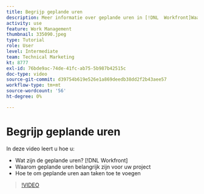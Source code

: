 ```yaml
---
title: Begrijp geplande uren
description: Meer informatie over geplande uren in [!DNL  Workfront]Waarom geplande uren belangrijk zijn voor uw project en hoe u geplande uren aan taken toevoegt.
activity: use
feature: Work Management
thumbnail: 335090.jpeg
type: Tutorial
role: User
level: Intermediate
team: Technical Marketing
kt: 8777
exl-id: 76bde9ac-74de-41fc-ab75-5b987b42515c
doc-type: video
source-git-commit: d39754b619e526e1a869deedb38dd2f2b43aee57
workflow-type: tm+mt
source-wordcount: '56'
ht-degree: 0%

---
```


# Begrijp geplande uren

In deze video leert u hoe u:

* Wat zijn de geplande uren? [!DNL  Workfront]
* Waarom geplande uren belangrijk zijn voor uw project
* Hoe te om geplande uren aan taken toe te voegen

>[!VIDEO](https://video.tv.adobe.com/v/335090/?quality=12)


<!---
learn more urls:
Overview of task duration and duration type
Planned hours overview
--->
